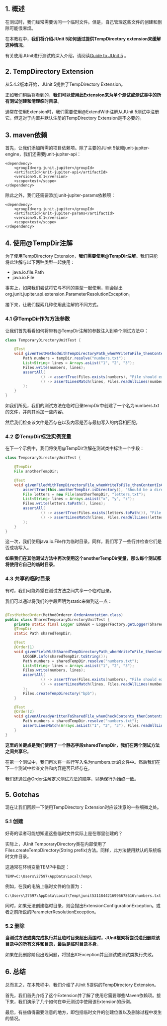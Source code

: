 ## 1. 概述

在测试时，我们经常需要访问一个临时文件。但是，自己管理这些文件的创建和删除可能很麻烦。

在本教程中，**我们将介绍JUnit 5如何通过提供TempDirectory extension来缓解这种情况**。

有关使用JUnit进行测试的深入介绍，请阅读[Guide to JUnit 5](Junit5_Guice.md) 。

## 2. TempDirectory Extension

从5.4.2版本开始，JUnit 5提供了TempDirectory Extension。

正如我们稍后将看到的，**我们可以使用此Extension来为单个测试或测试类中的所有测试创建和清理临时目录**。

通常在使用Extension时，我们需要使用@ExtendWith注解从JUnit 5测试中注册它。但这对于内置并默认注册的TempDirectory Extension是不必要的。

## 3. maven依赖

首先，让我们添加所需的项目依赖项。除了主要的JUnit 5依赖junit-jupiter-engine，我们还需要junit-jupiter-api：

```
<dependency>
    <groupId>org.junit.jupiter</groupId>
    <artifactId>junit-jupiter-api</artifactId>
    <version>5.8.1</version>
    <scope>test</scope>
</dependency>
```

除此之外，我们还需要添加junit-jupiter-params依赖项：

```
<dependency>
    <groupId>org.junit.jupiter</groupId>
    <artifactId>junit-jupiter-params</artifactId>
    <version>5.8.1</version>
    <scope>test</scope>
</dependency>
```

## 4. 使用@TempDir注解

为了使用TempDirectory Extension，**我们需要使用@TempDir注解**。我们只能将此注解与以下两种类型一起使用：

+ java.io.file.Path
+ java.io.File

事实上，如果我们尝试将它与不同的类型一起使用，则会抛出org.junit.jupiter.api.extension.ParameterResolutionException。

接下来，让我们探索几种使用此注解的不同方式。

### 4.1 @TempDir作为方法参数

让我们首先看看如何将带有@TempDir注解的参数注入到单个测试方法中：

```java
class TemporaryDirectoryUnitTest {

    @Test
    void givenTestMethodWithTempDirectoryPath_whenWriteToFile_thenContentIsCorrect(@TempDir Path tempDir) throws IOException {
        Path numbers = tempDir.resolve("numbers.txt");
        List<String> lines = Arrays.asList("1", "2", "3");
        Files.write(numbers, lines);
        assertAll(
                () -> assertTrue(Files.exists(numbers), "File should exist"),
                () -> assertLinesMatch(lines, Files.readAllLines(numbers))
        );
    }
}
```

如我们所见，我们的测试方法在临时目录tempDir中创建了一个名为numbers.txt的文件，并向其添加一些内容。

然后我们检查该文件是否存在以及内容是否与最初写入的内容相匹配。

### 4.2 @TempDir标注实例变量

在下一个示例中，我们将使用@TempDir注解在测试类中标注一个字段：

```java
class TemporaryDirectoryUnitTest {

    @TempDir
    File anotherTempDir;

    @Test
    void givenFiledWithTempDirectoryFile_whenWriteToFile_thenContentIsCorrect() throws IOException {
        assertTrue(this.anotherTempDir.isDirectory(), "Should be a directory");
        File letters = new File(anotherTempDir, "letters.txt");
        List<String> lines = Arrays.asList("x", "y", "z");
        Files.write(letters.toPath(), lines);
        assertAll(
                () -> assertTrue(Files.exists(letters.toPath()), "File should exist"),
                () -> assertLinesMatch(lines, Files.readAllLines(letters.toPath()))
        );
    }
}
```

这一次，我们使用java.io.File作为临时目录。同样，我们写了一些行并检查它们是否成功写入。

**如果我们在其他测试方法中再次使用这个anotherTempDir变量，那么每个测试都将使用它自己的临时目录**。

### 4.3 共享的临时目录

有时，我们可能希望在测试方法之间共享一个临时目录。

我们可以通过将我们的字段声明为static来做到这一点：

```java

@TestMethodOrder(MethodOrderer.OrderAnnotation.class)
public class SharedTemporaryDirectoryUnitTest {
    private static final Logger LOGGER = LoggerFactory.getLogger(SharedTemporaryDirectoryUnitTest.class);
    @TempDir
    static Path sharedTempDir;

    @Test
    @Order(1)
    void givenFieldWithSharedTempDirectoryPath_whenWriteToFile_thenContentIsCorrect() throws IOException {
        LOGGER.info(sharedTempDir.toString());
        Path numbers = sharedTempDir.resolve("numbers.txt");
        List<String> lines = Arrays.asList("1", "2", "3");
        Files.write(numbers, lines);
        assertAll(
                () -> assertTrue(Files.exists(numbers), "File should exist"),
                () -> assertLinesMatch(lines, Files.readAllLines(numbers))
        );
        Files.createTempDirectory("bpb");
    }

    @Test
    @Order(2)
    void givenAlreadyWrittenToSharedFile_whenCheckContents_thenContentsIsCorrect() throws IOException {
        Path numbers = sharedTempDir.resolve("numbers.txt");
        assertLinesMatch(Arrays.asList("1", "2", "3"), Files.readAllLines(numbers));
    }
}
```

**这里的关键点是我们使用了一个静态字段sharedTempDir，我们在两个测试方法之间共享它**。

在第一个测试中，我们再次将一些行写入名为numbers.txt的文件中。然后我们在下一个测试中检查文件和内容是否已经存在。

我们还通过@Order注解定义测试方法的顺序，以确保行为始终一致。

## 5. Gotchas

现在让我们回顾一下使用TempDirectory Extension时应该注意的一些细微之处。

### 5.1 创建

好奇的读者可能想知道这些临时文件实际上是在哪里创建的？

实际上，JUnit TemporaryDirectory类在内部使用了Files.createTempDirectory(String prefix)方法。同样，此方法使用默认的系统临时文件目录。

这通常在环境变量TEMP中指定：

```
TEMP=C:\Users\27597\AppData\Local\Temp\
```

例如，在我的电脑上临时文件的位置为：

```
C:\Users\27597\AppData\Local\Temp\junit5311844216996678616\numbers.txt
```

同时，如果无法创建临时目录，则会抛出ExtensionConfigurationException。或者之前所说的ParameterResolutionException。

### 5.2 删除

**当测试方法或类完成执行并且临时目录超出范围时，JUnit框架将尝试递归删除该目录中的所有文件和目录，最后是临时目录本身**。

如果在此删除阶段出现问题，将抛出IOException并且测试或测试类执行失败。

## 6. 总结

总而言之，在本教程中，我们介绍了JUnit 5提供的TempDirectory Extension。

首先，我们首先介绍了这个Extension并了解了使用它需要哪些Maven依赖项。接下来，我们演示了几个如何在单元测试中使用该Extension的示例。

最后，有些值得需要注意的地方，即包括临时文件的创建位置以及删除过程中发生的情况。